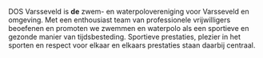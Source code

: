 DOS Varsseveld is **de** zwem- en waterpolovereniging voor Varsseveld en omgeving. Met een enthousiast team van professionele vrijwilligers beoefenen en promoten we zwemmen en waterpolo als een sportieve en gezonde manier van tijdsbesteding. Sportieve prestaties, plezier in het sporten en respect voor elkaar en elkaars prestaties staan daarbij centraal.
